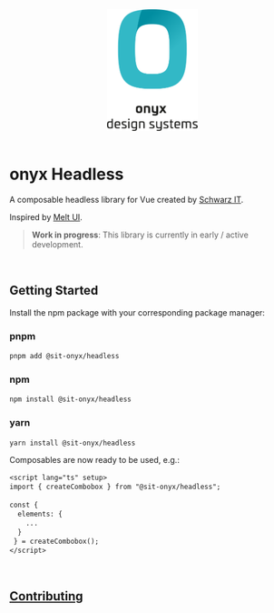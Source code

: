 <div align="center">
  <picture>
    <source media="(prefers-color-scheme: dark)" srcset="https://raw.githubusercontent.com/SchwarzIT/onyx/main/.github/onyx-logo-light.svg">
    <source media="(prefers-color-scheme: light)" srcset="https://raw.githubusercontent.com/SchwarzIT/onyx/main/.github/onyx-logo-dark.svg">
    <img alt="onyx logo" src="https://raw.githubusercontent.com/SchwarzIT/onyx/main/.github/onyx-logo-dark.svg" width="160px">
  </picture>
</div>

<br>

# onyx Headless

A composable headless library for Vue created by [Schwarz IT](https://it.schwarz).

Inspired by [Melt UI](https://melt-ui.com/).

> **Work in progress**: This library is currently in early / active development.

<br />

## Getting Started

Install the npm package with your corresponding package manager:

### pnpm

```sh
pnpm add @sit-onyx/headless
```

### npm

```sh
npm install @sit-onyx/headless
```

### yarn

```sh
yarn install @sit-onyx/headless
```

Composables are now ready to be used, e.g.:

```vue
<script lang="ts" setup>
import { createCombobox } from "@sit-onyx/headless";

const {
  elements: {
    ...
  }
 } = createCombobox();
</script>
```

<br />

## [Contributing](../../CONTRIBUTING.md)
